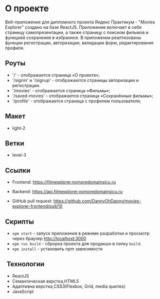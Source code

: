 # О проекте

Веб-приложение для дипломного проекта Яндекс Практикум - "Movies Explorer" создано на базе ReactJS. Приложение включает в себя страницу самопрезентации, а также страницу с поиском фильмов и функцией сохранения в избранное. В приложении реалтизованы функции регистрации, авторизации, валидации форм, редактирования профиля.

## Роуты

- '/' - отображается страница «О проекте»;
- '/signin' и '/signup' - отображаются страницы авторизации и регистрации.
- '/movies' - отображается страница «Фильмы»;
- '/saved-movies' - отображается страница «Сохранённые фильмы»;
- '/profile' - отображается страница с профилем пользователя;

## Макет

- light-2

## Ветки

- level-3

## Ссылки

- Frontend: https://filmexplorer.nomoredomainsicu.ru

- Backend: https://api.filmexplorer.nomoredomainsicu.ru

- GitHub pull request: https://github.com/DannyOhDanny/movies-explorer-frontend/pull/10

## Скрипты

- `npm start` - запуск приложения в режиме разработки и просмотр через браузер [http://localhost:3000](http://localhost:3000)
- `npm run build` - сброрка проекта для продакшн в папку `build`.
- `npm install` - установить npm зависимости

##  Технологии

- ReactJS
- Семантическая верстка,HTML5
- Адаптивна верстка,CSS3(Flexbox, Grid, media queries)
- JavaScript
